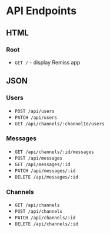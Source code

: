 # API Endpoints

## HTML

### Root

* ````GET /```` - display Remiss app

## JSON

### Users

* ````POST /api/users````
* ````PATCH /api/users````
* ````GET /api/channels/:channelId/users````

### Messages

* ````GET /api/channels/:id/messages````
* ````POST /api/messages````
* ````GET /api/messages/:id````
* ````PATCH /api/messages/:id````
* ````DELETE /api/messages/:id````

### Channels

* ````GET /api/channels````
* ````POST /api/channels````
* ````PATCH /api/channels/:id````
* ````DELETE /api/channels/:id````

